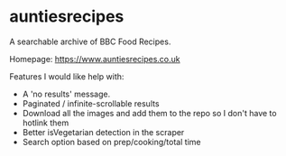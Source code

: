 # auntiesrecipes
A searchable archive of BBC Food Recipes.

Homepage: https://www.auntiesrecipes.co.uk

Features I would like help with:

* A 'no results' message.
* Paginated / infinite-scrollable results
* Download all the images and add them to the repo so I don't have to hotlink them
* Better isVegetarian detection in the scraper
* Search option based on prep/cooking/total time